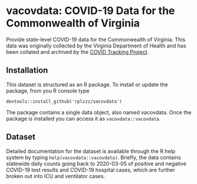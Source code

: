 # vacovdata: COVID-19 Data for the Commonwealth of Virginia

Provide state-level COVID-19 data for the Commonwealth of Virginia.
This data was originally collected by the Virginia Department of Health and
has been collated and archived by the [COVID Tracking Project](https://covidtracking.com/).

## Installation

This dataset is structured as an R package.  To install or update the package,
from you R console type
```
devtools::install_github('rplzzz/vacovdata')
```

The package contains a single data object, also named vacovdata.  Once the 
package is installed you can access it as `vacovdata::vacovdata`.

## Dataset

Detailed documentation for the dataset is available through the R help system
by typing `help(vacovdata::vacovdata)`.  Briefly, the data contains statewide daily counts
going back to 2020-03-05 of positive and negative COVID-19 test results and 
COVID-19 hospital cases, which are further broken out into ICU and ventilator
cases.
